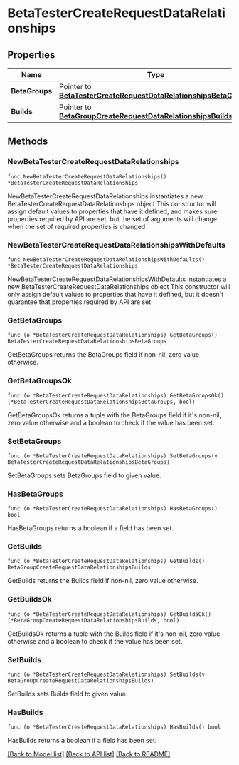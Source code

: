 # BetaTesterCreateRequestDataRelationships

## Properties

Name | Type | Description | Notes
------------ | ------------- | ------------- | -------------
**BetaGroups** | Pointer to [**BetaTesterCreateRequestDataRelationshipsBetaGroups**](BetaTesterCreateRequestDataRelationshipsBetaGroups.md) |  | [optional] 
**Builds** | Pointer to [**BetaGroupCreateRequestDataRelationshipsBuilds**](BetaGroupCreateRequestDataRelationshipsBuilds.md) |  | [optional] 

## Methods

### NewBetaTesterCreateRequestDataRelationships

`func NewBetaTesterCreateRequestDataRelationships() *BetaTesterCreateRequestDataRelationships`

NewBetaTesterCreateRequestDataRelationships instantiates a new BetaTesterCreateRequestDataRelationships object
This constructor will assign default values to properties that have it defined,
and makes sure properties required by API are set, but the set of arguments
will change when the set of required properties is changed

### NewBetaTesterCreateRequestDataRelationshipsWithDefaults

`func NewBetaTesterCreateRequestDataRelationshipsWithDefaults() *BetaTesterCreateRequestDataRelationships`

NewBetaTesterCreateRequestDataRelationshipsWithDefaults instantiates a new BetaTesterCreateRequestDataRelationships object
This constructor will only assign default values to properties that have it defined,
but it doesn't guarantee that properties required by API are set

### GetBetaGroups

`func (o *BetaTesterCreateRequestDataRelationships) GetBetaGroups() BetaTesterCreateRequestDataRelationshipsBetaGroups`

GetBetaGroups returns the BetaGroups field if non-nil, zero value otherwise.

### GetBetaGroupsOk

`func (o *BetaTesterCreateRequestDataRelationships) GetBetaGroupsOk() (*BetaTesterCreateRequestDataRelationshipsBetaGroups, bool)`

GetBetaGroupsOk returns a tuple with the BetaGroups field if it's non-nil, zero value otherwise
and a boolean to check if the value has been set.

### SetBetaGroups

`func (o *BetaTesterCreateRequestDataRelationships) SetBetaGroups(v BetaTesterCreateRequestDataRelationshipsBetaGroups)`

SetBetaGroups sets BetaGroups field to given value.

### HasBetaGroups

`func (o *BetaTesterCreateRequestDataRelationships) HasBetaGroups() bool`

HasBetaGroups returns a boolean if a field has been set.

### GetBuilds

`func (o *BetaTesterCreateRequestDataRelationships) GetBuilds() BetaGroupCreateRequestDataRelationshipsBuilds`

GetBuilds returns the Builds field if non-nil, zero value otherwise.

### GetBuildsOk

`func (o *BetaTesterCreateRequestDataRelationships) GetBuildsOk() (*BetaGroupCreateRequestDataRelationshipsBuilds, bool)`

GetBuildsOk returns a tuple with the Builds field if it's non-nil, zero value otherwise
and a boolean to check if the value has been set.

### SetBuilds

`func (o *BetaTesterCreateRequestDataRelationships) SetBuilds(v BetaGroupCreateRequestDataRelationshipsBuilds)`

SetBuilds sets Builds field to given value.

### HasBuilds

`func (o *BetaTesterCreateRequestDataRelationships) HasBuilds() bool`

HasBuilds returns a boolean if a field has been set.


[[Back to Model list]](../README.md#documentation-for-models) [[Back to API list]](../README.md#documentation-for-api-endpoints) [[Back to README]](../README.md)



